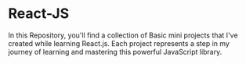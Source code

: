 # React-JS
In this Repository, you'll find a collection of Basic mini projects that I've created while learning React.js. Each project represents a step in my journey of learning and mastering this powerful JavaScript library.
